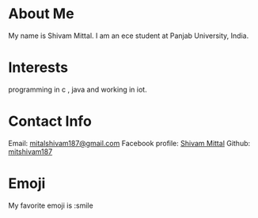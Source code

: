 # About Me
My name is Shivam Mittal. I am an ece student at Panjab University, India.
# Interests
programming in c , java and working in iot.
# Contact Info
Email: [mitalshivam187@gmail.com](mailto:mitshivam187@gmail.com)
Facebook profile: [Shivam Mittal](https://www.facebook.com/mitshivam187)
Github: [mitshivam187](https://github.com/mitshivam187)
# Emoji
My favorite emoji is :smile
